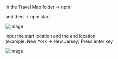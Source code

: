 In the Travel Map folder 
  -> npm i

and then
 -> npm start


![image](https://github.com/SenhuiZhao/travel-map/assets/86563639/a3a60d1b-fc4e-433a-8c5e-1efafd1cc09a)


Input the start location and the end location  
(example: New York -> New Jersey)
Press enter key

![image](https://github.com/SenhuiZhao/travel-map/assets/86563639/50314d63-c73e-4bbd-aa04-c5e94b67e463)

